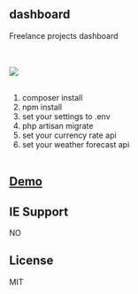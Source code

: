 ## dashboard

Freelance projects dashboard

<br><br>
<a href="https://demo.webexp.site/freelance-dashboard" target="_blank"><img src="https://demo.webexp.site/freelance-dashboard/external/screenshot.png"></a>
<br><br>

1. composer install
2. npm install
3. set your settings to .env
4. php artisan migrate
5. set your currency rate api
6. set your weather forecast api
<br><br>

## <a href="https://demo.webexp.site/freelance-dashboard" target="_blank">Demo</a>


## IE Support

NO
</br>


## License

MIT         					
